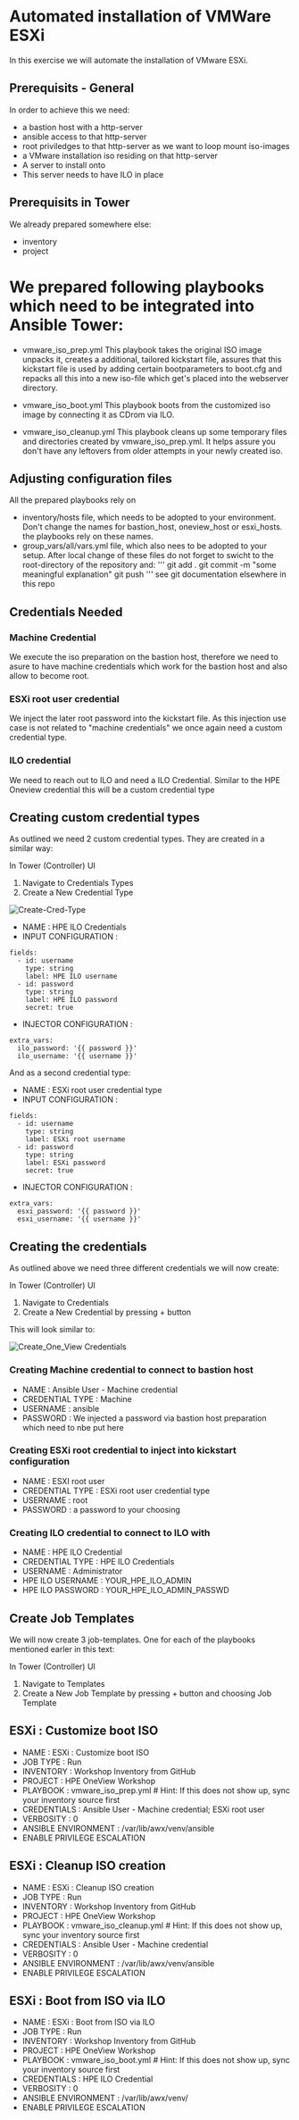 # Automated installation of VMWare ESXi

In this exercise we will automate the installation of VMware ESXi. 

## Prerequisits - General
In order to achieve this we need:
* a bastion host with a http-server 
* ansible access to that http-server
* root priviledges to that http-server as we want to loop mount iso-images
* a VMware installation iso residing on that http-server
* A server to install onto
* This server needs to have ILO in place

## Prerequisits in Tower
We already prepared somewhere else:
* inventory
* project


# We prepared following playbooks which need to be integrated into Ansible Tower:
* vmware_iso_prep.yml
  This playbook takes the original ISO image unpacks it, creates a additional, tailored kickstart file, assures that this kickstart file is used by adding certain bootparameters to boot.cfg and repacks all this into a new iso-file which get's placed into the webserver directory.

* vmware_iso_boot.yml
  This playbook boots from the customized iso image by connecting it as CDrom via ILO.
* vmware_iso_cleanup.yml
  This playbook cleans up some temporary files and directories created by vmware_iso_prep.yml. It helps assure you don't have any leftovers from older attempts in your newly created iso.

## Adjusting configuration files
All the prepared playbooks rely on 
* inventory/hosts file, which needs to be adopted to your environment. Don't change the names for bastion_host, oneview_host or esxi_hosts. the playbooks rely on these names.
* group_vars/all/vars.yml file, which also nees to be adopted to your setup.
After local change of these files do not forget to swicht to the root-directory of the repository and:
'''
git add .
git commit -m "some meaningful explanation"
git push
'''
see git documentation elsewhere in this repo

## Credentials Needed

### Machine Credential
We execute the iso preparation on the bastion host, therefore we need to asure to have machine credentials which work for the bastion host and also allow to become root.

### ESXi root user credential
We inject the later root password into the kickstart file. As this injection use case is not related to "machine credentials" we once again need a custom credential type.

### ILO credential
We need to reach out to ILO and need a ILO Credential. Similar to the HPE Oneview credential this will be a custom credential type


## Creating custom credential types

As outlined we need 2 custom credential types. They are created in a similar way:

In Tower (Controller) UI 
1. Navigate to Credentials Types
2. Create a New Credential Type

![Create-Cred-Type](/images/create-creds-type.png)

* NAME : HPE ILO Credentials
* INPUT CONFIGURATION :
```
fields:
  - id: username
    type: string
    label: HPE ILO username
  - id: password
    type: string
    label: HPE ILO password
    secret: true
```
* INJECTOR CONFIGURATION :
```
extra_vars:
  ilo_password: '{{ password }}'
  ilo_username: '{{ username }}'
```
   
And as a second credential type:

* NAME : ESXi root user credential type
* INPUT CONFIGURATION :
```
fields:
  - id: username
    type: string
    label: ESXi root username
  - id: password
    type: string
    label: ESXi password
    secret: true
```
* INJECTOR CONFIGURATION :
```
extra_vars:
  esxi_password: '{{ password }}'
  esxi_username: '{{ username }}'
```

## Creating the credentials
As outlined above we need three different credentials we will now create:

In Tower (Controller) UI 
1. Navigate to Credentials 
2. Create a New Credential by pressing + button

This will look similar to:

![Create_One_View Credentials](/images/create-oneview-creds.png)

### Creating Machine credential to connect to bastion host
* NAME : Ansible User - Machine credential
* CREDENTIAL TYPE : Machine
* USERNAME : ansible
* PASSWORD : We injected a password via bastion host preparation which need to nbe put here


### Creating ESXi root credential to inject into kickstart configuration
* NAME : ESXI root user
* CREDENTIAL TYPE : ESXi root user credential type
* USERNAME : root
* PASSWORD : a password to your choosing

### Creating ILO credential to connect to ILO with
* NAME : HPE ILO Credential
* CREDENTIAL TYPE : HPE ILO Credentials
* USERNAME : Administrator
* HPE ILO USERNAME : YOUR_HPE_ILO_ADMIN
* HPE ILO PASSWORD : YOUR_HPE_ILO_ADMIN_PASSWD

## Create Job Templates
We will now create 3 job-templates. One for each of the playbooks mentioned earler in this text:

In Tower (Controller) UI 
1. Navigate to Templates 
2. Create a New Job Template by pressing + button and choosing Job Template

## ESXi : Customize boot ISO
* NAME        : ESXi : Customize boot ISO
* JOB TYPE    : Run
* INVENTORY   : Workshop Inventory from GitHub
* PROJECT     : HPE OneView Workshop
* PLAYBOOK    : vmware_iso_prep.yml    # Hint: If this does not show up, sync your inventory source first
* CREDENTIALS : Ansible User - Machine credential; ESXi root user
* VERBOSITY   : 0
* ANSIBLE ENVIRONMENT : /var/lib/awx/venv/ansible
* ENABLE PRIVILEGE ESCALATION

## ESXi : Cleanup ISO creation
* NAME        : ESXi : Cleanup ISO creation
* JOB TYPE    : Run
* INVENTORY   : Workshop Inventory from GitHub
* PROJECT     : HPE OneView Workshop
* PLAYBOOK    : vmware_iso_cleanup.yml    # Hint: If this does not show up, sync your inventory source first
* CREDENTIALS : Ansible User - Machine credential
* VERBOSITY   : 0
* ANSIBLE ENVIRONMENT : /var/lib/awx/venv/ansible
* ENABLE PRIVILEGE ESCALATION

## ESXi : Boot from ISO via ILO
* NAME        : ESXi : Boot from ISO via ILO
* JOB TYPE    : Run
* INVENTORY   : Workshop Inventory from GitHub
* PROJECT     : HPE OneView Workshop
* PLAYBOOK    : vmware_iso_boot.yml    # Hint: If this does not show up, sync your inventory source first
* CREDENTIALS : HPE ILO Credential
* VERBOSITY   : 0
* ANSIBLE ENVIRONMENT : /var/lib/awx/venv/<your created venv>
* ENABLE PRIVILEGE ESCALATION
